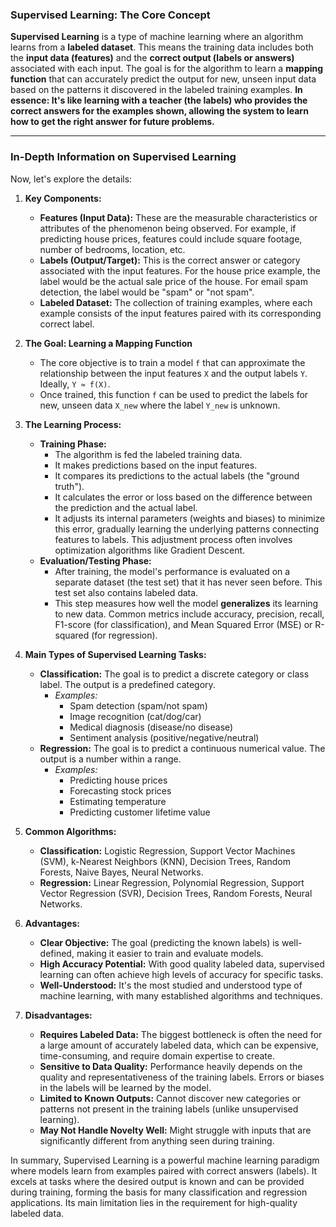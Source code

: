 ### Supervised Learning: The Core Concept

**Supervised Learning** is a type of machine learning where an algorithm learns from a **labeled dataset**. This means the training data includes both the **input data (features)** and the **correct output (labels or answers)** associated with each input. The goal is for the algorithm to learn a **mapping function** that can accurately predict the output for new, unseen input data based on the patterns it discovered in the labeled training examples. **In essence: It's like learning with a teacher (the labels) who provides the correct answers for the examples shown, allowing the system to learn how to get the right answer for future problems.**

---

### In-Depth Information on Supervised Learning

Now, let's explore the details:

1.  **Key Components:**
    *   **Features (Input Data):** These are the measurable characteristics or attributes of the phenomenon being observed. For example, if predicting house prices, features could include square footage, number of bedrooms, location, etc.
    *   **Labels (Output/Target):** This is the correct answer or category associated with the input features. For the house price example, the label would be the actual sale price of the house. For email spam detection, the label would be "spam" or "not spam".
    *   **Labeled Dataset:** The collection of training examples, where each example consists of the input features paired with its corresponding correct label.

2.  **The Goal: Learning a Mapping Function**
    *   The core objective is to train a model `f` that can approximate the relationship between the input features `X` and the output labels `Y`. Ideally, `Y ≈ f(X)`.
    *   Once trained, this function `f` can be used to predict the labels for new, unseen data `X_new` where the label `Y_new` is unknown.

3.  **The Learning Process:**
    *   **Training Phase:**
        *   The algorithm is fed the labeled training data.
        *   It makes predictions based on the input features.
        *   It compares its predictions to the actual labels (the "ground truth").
        *   It calculates the error or loss based on the difference between the prediction and the actual label.
        *   It adjusts its internal parameters (weights and biases) to minimize this error, gradually learning the underlying patterns connecting features to labels. This adjustment process often involves optimization algorithms like Gradient Descent.
    *   **Evaluation/Testing Phase:**
        *   After training, the model's performance is evaluated on a separate dataset (the test set) that it has never seen before. This test set also contains labeled data.
        *   This step measures how well the model **generalizes** its learning to new data. Common metrics include accuracy, precision, recall, F1-score (for classification), and Mean Squared Error (MSE) or R-squared (for regression).

4.  **Main Types of Supervised Learning Tasks:**
    *   **Classification:** The goal is to predict a discrete category or class label. The output is a predefined category.
        *   *Examples:*
            *   Spam detection (spam/not spam)
            *   Image recognition (cat/dog/car)
            *   Medical diagnosis (disease/no disease)
            *   Sentiment analysis (positive/negative/neutral)
    *   **Regression:** The goal is to predict a continuous numerical value. The output is a number within a range.
        *   *Examples:*
            *   Predicting house prices
            *   Forecasting stock prices
            *   Estimating temperature
            *   Predicting customer lifetime value

5.  **Common Algorithms:**
    *   **Classification:** Logistic Regression, Support Vector Machines (SVM), k-Nearest Neighbors (KNN), Decision Trees, Random Forests, Naive Bayes, Neural Networks.
    *   **Regression:** Linear Regression, Polynomial Regression, Support Vector Regression (SVR), Decision Trees, Random Forests, Neural Networks.

6.  **Advantages:**
    *   **Clear Objective:** The goal (predicting the known labels) is well-defined, making it easier to train and evaluate models.
    *   **High Accuracy Potential:** With good quality labeled data, supervised learning can often achieve high levels of accuracy for specific tasks.
    *   **Well-Understood:** It's the most studied and understood type of machine learning, with many established algorithms and techniques.

7.  **Disadvantages:**
    *   **Requires Labeled Data:** The biggest bottleneck is often the need for a large amount of accurately labeled data, which can be expensive, time-consuming, and require domain expertise to create.
    *   **Sensitive to Data Quality:** Performance heavily depends on the quality and representativeness of the training labels. Errors or biases in the labels will be learned by the model.
    *   **Limited to Known Outputs:** Cannot discover new categories or patterns not present in the training labels (unlike unsupervised learning).
    *   **May Not Handle Novelty Well:** Might struggle with inputs that are significantly different from anything seen during training.

In summary, Supervised Learning is a powerful machine learning paradigm where models learn from examples paired with correct answers (labels). It excels at tasks where the desired output is known and can be provided during training, forming the basis for many classification and regression applications. Its main limitation lies in the requirement for high-quality labeled data.